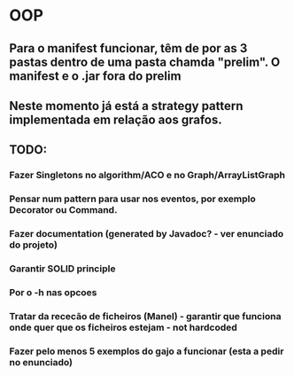 # OOP

## Para o manifest funcionar, têm de por as 3 pastas dentro de uma pasta chamda "prelim". O manifest e o .jar fora do prelim

## Neste momento já está a strategy pattern implementada em relação aos grafos.

## TODO:
### Fazer Singletons no algorithm/ACO e no Graph/ArrayListGraph
### Pensar num pattern para usar nos eventos, por exemplo Decorator ou Command.
### Fazer documentation (generated by Javadoc? - ver enunciado do projeto)
### Garantir SOLID principle
### Por o -h nas opcoes
### Tratar da rececão de ficheiros (Manel) - garantir que funciona onde quer que os ficheiros estejam - not hardcoded
### Fazer pelo menos 5 exemplos do gajo a funcionar (esta a pedir no enunciado)


